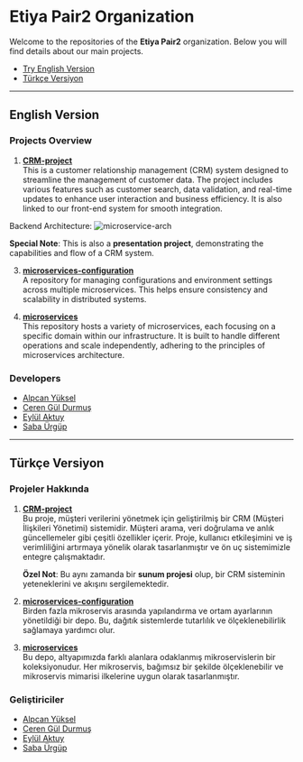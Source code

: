 # Etiya Pair2 Organization

Welcome to the repositories of the **Etiya Pair2** organization. Below you will find details about our main projects.
- [Try English Version](#english-version) 
- [Türkçe Versiyon](#türkçe-versiyon)

---

## English Version

### Projects Overview

1. **[CRM-project](https://github.com/etiya-pair2/CRM-project)**  
   This is a customer relationship management (CRM) system designed to streamline the management of customer data. The project includes various features such as customer search, data validation, and real-time updates to enhance user interaction and business efficiency. It is also linked to our front-end system for smooth integration.
   
Backend Architecture: ![microservice-arch](https://github.com/user-attachments/assets/d666c101-a67f-40a0-a3f8-0fbdbd69fead)

   **Special Note**: This is also a **presentation project**, demonstrating the capabilities and flow of a CRM system.

3. **[microservices-configuration](https://github.com/etiya-pair2/microservices-configuration)**  
   A repository for managing configurations and environment settings across multiple microservices. This helps ensure consistency and scalability in distributed systems.

4. **[microservices](https://github.com/etiya-pair2/microservices)**  
   This repository hosts a variety of microservices, each focusing on a specific domain within our infrastructure. It is built to handle different operations and scale independently, adhering to the principles of microservices architecture.


### Developers
 - [Alpcan Yüksel](https://github.com/AlpcanYuksel)
 - [Ceren Gül Durmuş](https://github.com/ceren945)
 - [Eylül Aktuy](https://github.com/eylulaktuy)
 - [Saba Ürgüp](https://github.com/SabaUrgup)

---

## Türkçe Versiyon

### Projeler Hakkında

1. **[CRM-project](https://github.com/etiya-pair2/CRM-project)**  
   Bu proje, müşteri verilerini yönetmek için geliştirilmiş bir CRM (Müşteri İlişkileri Yönetimi) sistemidir. Müşteri arama, veri doğrulama ve anlık güncellemeler gibi çeşitli özellikler içerir. Proje, kullanıcı etkileşimini ve iş verimliliğini artırmaya yönelik olarak tasarlanmıştır ve ön uç sistemimizle entegre çalışmaktadır.

   **Özel Not**: Bu aynı zamanda bir **sunum projesi** olup, bir CRM sisteminin yeteneklerini ve akışını sergilemektedir.

2. **[microservices-configuration](https://github.com/etiya-pair2/microservices-configuration)**  
   Birden fazla mikroservis arasında yapılandırma ve ortam ayarlarının yönetildiği bir depo. Bu, dağıtık sistemlerde tutarlılık ve ölçeklenebilirlik sağlamaya yardımcı olur.

3. **[microservices](https://github.com/etiya-pair2/microservices)**  
   Bu depo, altyapımızda farklı alanlara odaklanmış mikroservislerin bir koleksiyonudur. Her mikroservis, bağımsız bir şekilde ölçeklenebilir ve mikroservis mimarisi ilkelerine uygun olarak tasarlanmıştır.

### Geliştiriciler
 - [Alpcan Yüksel](https://github.com/AlpcanYuksel)
 - [Ceren  Gül Durmuş](https://github.com/ceren945)
 - [Eylül Aktuy](https://github.com/eylulaktuy)
 - [Saba Ürgüp](https://github.com/SabaUrgup)
